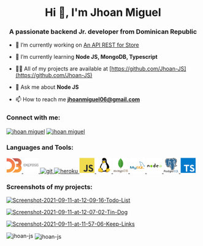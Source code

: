 <h1 align="center">Hi 👋, I'm Jhoan Miguel</h1>
<h3 align="center">A passionate backend Jr. developer from Dominican Republic</h3>

- 🔭 I’m currently working on [An API REST for Store](https://github.com/Jhoan-JS/API-STORE)

- 🌱 I’m currently learning **Node JS, MongoDB, Typescript**

- 👨‍💻 All of my projects are available at [https://github.com/Jhoan-JS](https://github.com/Jhoan-JS)

- 💬 Ask me about **Node JS**

- 📫 How to reach me **jhoanmiguel06@gmail.com**

<h3 align="left">Connect with me:</h3>
<p align="left">
<a href="https://linkedin.com/in/jhoan miguel" target="blank"><img align="center" src="https://raw.githubusercontent.com/rahuldkjain/github-profile-readme-generator/master/src/images/icons/Social/linked-in-alt.svg" alt="jhoan miguel" height="30" width="40" /></a>
<a href="https://fb.com/jhoan miguel" target="blank"><img align="center" src="https://raw.githubusercontent.com/rahuldkjain/github-profile-readme-generator/master/src/images/icons/Social/facebook.svg" alt="jhoan miguel" height="30" width="40" /></a>
</p>

<h3 align="left">Languages and Tools:</h3>
<p align="left"> <a href="https://d3js.org/" target="_blank"> <img src="https://raw.githubusercontent.com/devicons/devicon/master/icons/d3js/d3js-original.svg" alt="d3js" width="40" height="40"/> </a> <a href="https://expressjs.com" target="_blank"> <img src="https://raw.githubusercontent.com/devicons/devicon/master/icons/express/express-original-wordmark.svg" alt="express" width="40" height="40"/> </a> <a href="https://git-scm.com/" target="_blank"> <img src="https://www.vectorlogo.zone/logos/git-scm/git-scm-icon.svg" alt="git" width="40" height="40"/> </a> <a href="https://heroku.com" target="_blank"> <img src="https://www.vectorlogo.zone/logos/heroku/heroku-icon.svg" alt="heroku" width="40" height="40"/> </a> <a href="https://developer.mozilla.org/en-US/docs/Web/JavaScript" target="_blank"> <img src="https://raw.githubusercontent.com/devicons/devicon/master/icons/javascript/javascript-original.svg" alt="javascript" width="40" height="40"/> </a> <a href="https://www.linux.org/" target="_blank"> <img src="https://raw.githubusercontent.com/devicons/devicon/master/icons/linux/linux-original.svg" alt="linux" width="40" height="40"/> </a> <a href="https://www.mongodb.com/" target="_blank"> <img src="https://raw.githubusercontent.com/devicons/devicon/master/icons/mongodb/mongodb-original-wordmark.svg" alt="mongodb" width="40" height="40"/> </a> <a href="https://www.mysql.com/" target="_blank"> <img src="https://raw.githubusercontent.com/devicons/devicon/master/icons/mysql/mysql-original-wordmark.svg" alt="mysql" width="40" height="40"/> </a> <a href="https://nodejs.org" target="_blank"> <img src="https://raw.githubusercontent.com/devicons/devicon/master/icons/nodejs/nodejs-original-wordmark.svg" alt="nodejs" width="40" height="40"/> </a> <a href="https://www.postgresql.org" target="_blank"> <img src="https://raw.githubusercontent.com/devicons/devicon/master/icons/postgresql/postgresql-original-wordmark.svg" alt="postgresql" width="40" height="40"/> </a> <a href="https://www.typescriptlang.org/" target="_blank"> <img src="https://raw.githubusercontent.com/devicons/devicon/master/icons/typescript/typescript-original.svg" alt="typescript" width="40" height="40"/> </a> </p>

<h3 align="left">Screenshots of my projects:</h3>

<a href="https://ibb.co/Jj3y7Qt"><img src="https://i.ibb.co/chYCFL3/Screenshot-2021-09-11-at-12-09-16-Todo-List.png" alt="Screenshot-2021-09-11-at-12-09-16-Todo-List" border="0" /></a>

<a href="https://ibb.co/kc6MMtG"><img src="https://i.ibb.co/vzvDDSc/Screenshot-2021-09-11-at-12-07-02-Tin-Dog.png" alt="Screenshot-2021-09-11-at-12-07-02-Tin-Dog" border="0"></a>

<a href="https://ibb.co/sw9HBw4"><img src="https://i.ibb.co/VSYmKSG/Screenshot-2021-09-11-at-11-57-06-Keep-Links.png" alt="Screenshot-2021-09-11-at-11-57-06-Keep-Links" border="0"></a>

<p><img align="left" src="https://github-readme-stats.vercel.app/api/top-langs?username=jhoan-js&show_icons=true&locale=en&layout=compact" alt="jhoan-js" /></p>

<p>&nbsp;<img align="center" src="https://github-readme-stats.vercel.app/api?username=jhoan-js&show_icons=true&locale=en" alt="jhoan-js" /></p>
